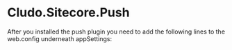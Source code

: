 # Cludo.Sitecore.Push

After you installed the push plugin you need to add the following lines to the web.config underneath appSettings:

<add key="Cludo.CustomerKey" value="YOUR CUSTOMER KEY"/>
<add key="Cludo.CustomerId" value="YOUR CUSTOMER ID"/>
<add key="Cludo.ContentId" value="YOUR CONTENT ID"/>